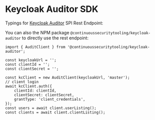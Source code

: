 # Keycloak Auditor SDK

Typings for [Keycloak Auditor](https://github.com/ContinuousSecurityTooling/keycloak-auditor) SPI Rest Endpoint:

You can also the NPM package `@continuoussecuritytooling/keycloak-auditor` to directly use the rest endpoint:

```
import { AuditClient } from '@continuoussecuritytooling/keycloak-auditor';

const keycloakUrl = '';
const clientId = '';
const clientSecret = '';

const kcClient = new AuditClient(keycloakUrl, 'master');
// client login
await kcClient.auth({
    clientId: clientId,
    clientSecret: clientSecret,
    grantType: 'client_credentials',
});
const users = await client.userListing();
const clients = await client.clientListing();
```